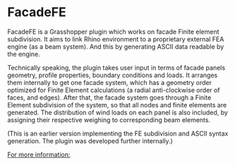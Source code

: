 # FacadeFE

FacadeFE is a Grasshopper plugin which works on facade Finite element subdivision. It aims to link Rhino environment to a proprietary external FEA engine (as a beam system). And this by generating ASCII data readable by the engine.

Technically speaking, the plugin takes user input in terms of facade panels geometry, profile properties, boundary conditions and loads. It arranges them internally to get one facade system, which has a geometry order optimized for Finite Element calculations (a radial anti-clockwise order of faces, and edges). After that, the facade system goes through a Finite Element subdivision of the system, so that all nodes and finite elements are generated. The distribution of wind loads on each panel is also included, by assigning their respective weighing to corresponding beam elements.

(This is an earlier version implementing the FE subdivision and ASCII syntax generation. The plugin was developed further internally.)

[For more information:](https://ilyasabdelmoula.com/FacadeFE)
